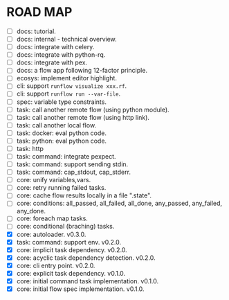 # ROAD MAP

- [ ] docs: tutorial.
- [ ] docs: internal - technical overview.
- [ ] docs: integrate with celery.
- [ ] docs: integrate with python-rq.
- [ ] docs: integrate with pex.
- [ ] docs: a flow app following 12-factor principle.
- [ ] ecosys: implement editor highlight.
- [ ] cli: support `runflow visualize xxx.rf`.
- [ ] cli: support `runflow run --var-file`.
- [ ] spec: variable type constraints.
- [ ] task: call another remote flow (using python module).
- [ ] task: call another remote flow (using http link).
- [ ] task: call another local flow.
- [ ] task: docker: eval python code.
- [ ] task: python: eval python code.
- [ ] task: http
- [ ] task: command: integrate pexpect.
- [ ] task: command: support sending stdin.
- [ ] task: command: cap_stdout, cap_stderr.
- [ ] core: unify variables,vars.
- [ ] core: retry running failed tasks.
- [ ] core: cache flow results locally in a file ".state".
- [ ] core: conditions: all_passed, all_failed, all_done, any_passed, any_failed, any_done.
- [ ] core: foreach map tasks.
- [ ] core: conditional (braching) tasks.
- [x] core: autoloader. v0.3.0.
- [x] task: command: support env. v0.2.0.
- [x] core: implicit task dependency. v0.2.0.
- [x] core: acyclic task dependency detection. v0.2.0.
- [x] core: cli entry point. v0.2.0.
- [x] core: explicit task dependency. v0.1.0.
- [x] core: initial command task implementation. v0.1.0.
- [x] core: initial flow spec implementation. v0.1.0.
